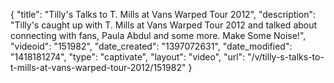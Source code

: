 {
    "title": "Tilly's Talks to T. Mills at Vans Warped Tour 2012",
    "description": "Tilly's caught up with T. Mills at Vans Warped Tour 2012 and talked about connecting with fans, Paula Abdul and some more. Make Some Noise!",
    "videoid": "151982",
    "date_created": "1397072631",
    "date_modified": "1418181274",
    "type": "captivate",
    "layout": "video",
    "url": "\/v\/tilly-s-talks-to-t-mills-at-vans-warped-tour-2012\/151982"
}